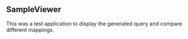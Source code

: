 ## SampleViewer

This was a test application to display the generated query and compare different mappings.